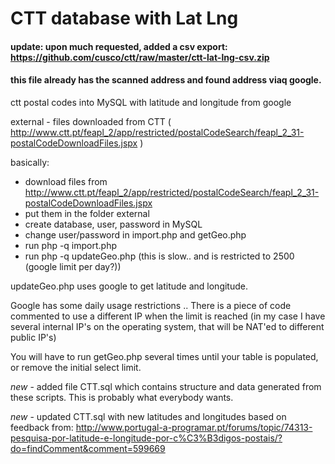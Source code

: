 CTT database with Lat Lng
===

#### update: upon much requested, added a csv export: https://github.com/cusco/ctt/raw/master/ctt-lat-lng-csv.zip
#### this file already has the scanned address and found address viaq google.

ctt postal codes into MySQL with latitude and longitude from google


external - files downloaded from CTT ( http://www.ctt.pt/feapl_2/app/restricted/postalCodeSearch/feapl_2_31-postalCodeDownloadFiles.jspx )

basically:
- download files from http://www.ctt.pt/feapl_2/app/restricted/postalCodeSearch/feapl_2_31-postalCodeDownloadFiles.jspx
- put them in the folder external
- create database, user, password in MySQL
- change user/password in import.php and getGeo.php
- run php -q import.php
- run php -q updateGeo.php (this is slow.. and is restricted to 2500 (google limit per day?))

updateGeo.php uses google to get latitude and longitude.

Google has some daily usage restrictions ..
There is a piece of code commented to use a different IP when the limit is reached (in my case I have several internal IP's on the operating system, that will be NAT'ed to different public IP's)

You will have to run getGeo.php several times until your table is populated, or remove the initial select limit.


*new* - added file CTT.sql which contains structure and data generated from these scripts. This is probably what everybody wants.

*new* - updated CTT.sql with new latitudes and longitudes based on feedback from: http://www.portugal-a-programar.pt/forums/topic/74313-pesquisa-por-latitude-e-longitude-por-c%C3%B3digos-postais/?do=findComment&comment=599669
